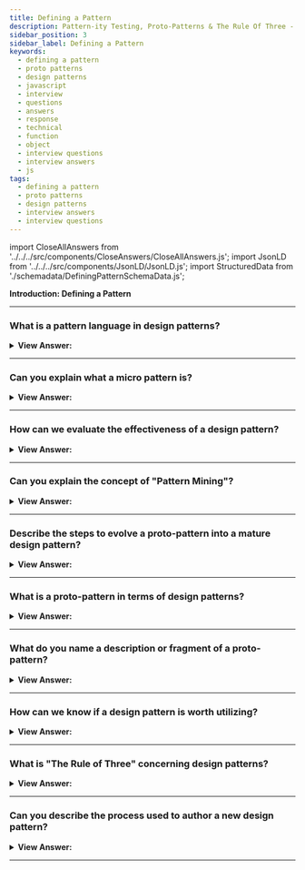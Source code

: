 ```yaml
---
title: Defining a Pattern
description: Pattern-ity Testing, Proto-Patterns & The Rule Of Three - A pattern that has not yet passed "pattern"-ity tests is called a proto-pattern.
sidebar_position: 3
sidebar_label: Defining a Pattern
keywords:
  - defining a pattern
  - proto patterns
  - design patterns
  - javascript
  - interview
  - questions
  - answers
  - response
  - technical
  - function
  - object
  - interview questions
  - interview answers
  - js
tags:
  - defining a pattern
  - proto patterns
  - design patterns
  - interview answers
  - interview questions
---
```


import CloseAllAnswers from '../../../src/components/CloseAnswers/CloseAllAnswers.js';
import JsonLD from '../../../src/components/JsonLD/JsonLD.js';
import StructuredData from './schemadata/DefiningPatternSchemaData.js';

<JsonLD data={StructuredData} />

<head>
  <title>Defining a Pattern in JavaScript | HelloJavaScript.info</title>
</head>

<!-- check word doc notes and updates -->

**Introduction: Defining a Pattern**

<CloseAllAnswers />

---

### What is a pattern language in design patterns?

<details>
  <summary><strong>View Answer:</strong></summary>
  <div>
  <div><strong>Interview Response:</strong> A pattern language is a method of describing good design practices within a field of expertise. It provides a common vocabulary, allowing for the efficient communication of complex design scenarios and solutions, facilitating reusable design practices.
  </div>
  </div>
</details>

---

### Can you explain what a micro pattern is?

<details>
  <summary><strong>View Answer:</strong></summary>
  <div>
  <div><strong>Interview Response:</strong> A micro pattern is a type of design pattern that is much smaller and simpler. It deals with a specific local issue in the code, rather than broader architectural problems. It's often a quick, reusable solution to a common coding task.
  </div>
  </div>
</details>

---

### How can we evaluate the effectiveness of a design pattern?

<details>
  <summary><strong>View Answer:</strong></summary>
  <div>
  <div><strong>Interview Response:</strong> The effectiveness of a design pattern can be evaluated by how well it solves the recurring problem, improves code maintainability, readability, and scalability, and fits within the overall application architecture without adding unnecessary complexity.
  </div>
  </div>
</details>

---

### Can you explain the concept of "Pattern Mining"?

<details>
  <summary><strong>View Answer:</strong></summary>
  <div>
  <div><strong>Interview Response:</strong> Pattern Mining refers to the process of discovering or identifying useful and recurring patterns, structures, or behaviors in existing software code. It helps in recognizing and abstracting solutions that can be reused in future development.
  </div>
  </div>
</details>

---

### Describe the steps to evolve a proto-pattern into a mature design pattern?

<details>
  <summary><strong>View Answer:</strong></summary>
  <div>
  <div><strong>Interview Response:</strong> Evolving a proto-pattern involves rigorous validation through repeated successful use in various contexts, refining the solution, documenting it thoroughly, and peer reviews.
  </div>
  </div>
</details>

---

### What is a proto-pattern in terms of design patterns?

<details>
  <summary>
    <strong>View Answer:</strong>
  </summary>
  <div>
    <div>
      <strong>Interview Response:</strong> A pattern that has not yet passed "pattern"-ity tests is called a proto-pattern. Proto-patterns result from the work of someone that created a specific solution that is worthy of sharing but may not have yet had the opportunity to be qualified due to its newness.
    </div>
    <br/>
    <div>
      <strong>Technical Response:</strong> A proto-pattern in JavaScript design patterns refers to a pattern that is still in the process of being defined and refined. It may not have a well-established implementation or a widely accepted name.<br/><br/>One example of a proto-pattern is the "null object" pattern, which suggests using a null object to handle situations where a null value is expected.
    </div>
  </div>
</details>

---

### What do you name a description or fragment of a proto-pattern?

<details>
  <summary>
    <strong>View Answer:</strong>
  </summary>
  <div>
    <div>
      <strong>Interview Response:</strong> The description or fragment of a proto-pattern is typically referred to as a "pattern-let" or “patlet”.
    </div>
    <br/>
    <div>
      <strong>Technical Response:</strong> A description or fragment of a proto-pattern is sometimes referred to as a "patternlet" or "patlet". A patternlet is a smaller, less well-defined version of a design pattern that is still in the process of being defined and refined.<br/>One example of a patternlet is the "parameter object" patternlet, which involves passing a single object as a parameter instead of multiple individual parameters.
    </div>
  </div>
</details>

---

### How can we know if a design pattern is worth utilizing?

<details>
  <summary>
    <strong>View Answer:</strong>
  </summary>
  <div>
  <div>
      <strong>Interview Response:</strong> The worth of a design pattern is determined by whether it effectively solves a recurring problem, improves code readability, maintainability, and fits within the overall application architecture without unnecessarily complicating the code.
    </div>
    <div>
    <br/>
      <strong>Technical Response:</strong> Estimating a good design pattern.
    </div>
    <div></div>

- **Solves a particular problem:** Patterns are not designed to capture concepts or methods; instead, they are designed to capture solutions. This method is a necessary component of a successful design pattern.

- **There is no clear answer to this problem:** Problem-solving frequently seeks to deduce from well-known concepts. The best design patterns frequently give indirect answers to challenges – this approach is an essential strategy for the most challenging design problems.

- **The concepts must be proven solutions to a problem:** Design patterns require proof that they function as described, and without this, we should not entertain their use.

- **It must describe or express a relationship:** A pattern may represent a module type in some circumstances. While an implementation may appear this way, the formal design description must specify far deeper system structures and processes that explain how it connects to our code.

<br />
  </div>
</details>

---

### What is "The Rule of Three" concerning design patterns?

<details>
  <summary>
    <strong>View Answer:</strong>
  </summary>
  <div>
  <div>
      <strong>Interview Response:</strong> "The Rule of Three" in software engineering suggests that a design pattern should be considered when a similar code structure or solution is being repeated three times or more, indicating a recurring problem.
<br/><br/>
    </div>
    <div>
      <strong>Technical Response:</strong> One of the additional requirements for a pattern to be valid is that they display some recurring phenomenon. We often qualify this approach in three key areas, known as the rule of three.<br/><br/>To show recurrence, one must demonstrate:
    </div>
    <div></div>

1. **Fitness of purpose:** How is the pattern proven to be successful?

1. **Usefulness:** Why is the pattern considered good?

1. **Applicability:** Is the design worthy of being a pattern because it pliable? How we implement, the design pattern must be detailed. When reviewing or defining a design pattern, it is essential to keep the above in mind.

<br />
     </div>
   </details>

---

### Can you describe the process used to author a new design pattern?

<details>
  <summary>
    <strong>View Answer:</strong>
  </summary>
  <div>
    <div>
      <strong>Interview Response:</strong> Creating a new design pattern involves identifying a recurring problem, designing a generic solution, validating its effectiveness across multiple scenarios, documenting the pattern comprehensively, and refining it based on real-world usage feedback.<br/><br/>
    </div>
    <div>
      <strong>Technical Response:</strong> The process used to create a new design pattern includes documentation of your intent, motivation, structural representation, and code examples. Intent covers the problems and solutions and describes what the design does. The motivation explains the problem in detail and how the pattern solves the problem. The structure includes a class and object diagram that depicts each aspect of the pattern and how they are connected. The author provides a code example to represent the design.
    </div>
  </div>
</details>

---
